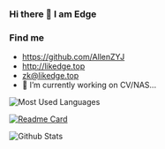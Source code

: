 ### Hi there 👋 I am Edge

### Find me

- <https://github.com/AllenZYJ>
- <http://likedge.top>
- <zk@likedge.top>
- 🔭 I’m currently working on CV/NAS...

![Most Used Languages](https://github-readme-stats.vercel.app/api/top-langs/?username=AllenZYJ&theme=flag-india&layout=compact)

[![Readme Card](https://github-readme-stats.vercel.app/api/pin/?username=AllenZYJ&repo=Edge-Computing-Engine&theme=flag-india)](https://github.com/AllenZYJ/Edge-Computing-Engine)

![Github Stats](https://github-readme-stats.vercel.app/api?username=AllenZYJ&show_icons=true&theme=flag-india&count_private=true)


